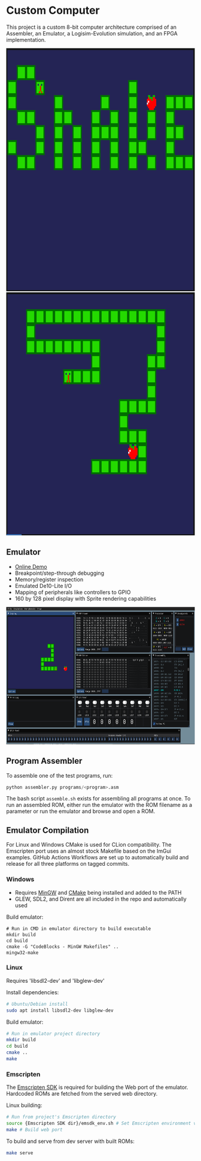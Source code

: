 # Custom Computer
This project is a custom 8-bit computer architecture comprised of an Assembler, an Emulator,
a Logisim-Evolution simulation, and an FPGA implementation.

<img src="media/snake_title.png?raw=true" width="811" height="648">
<img src="media/snake_game.png?raw=true" width="811" height="648">

## Emulator
- [Online Demo](https://thelogicmaster.github.io/CustomComputer/)
- Breakpoint/step-through debugging
- Memory/register inspection
- Emulated De10-Lite I/O
- Mapping of peripherals like controllers to GPIO
- 160 by 128 pixel display with Sprite rendering capabilities

<img src="media/debugger.png?raw=true" width="688" height="366">

## Program Assembler
To assemble one of the test programs, run:
``` python
python assembler.py programs/<program>.asm
```
The bash script `assemble.sh` exists for assembling all programs at once. To run an assembled ROM, either run 
the emulator with the ROM filename as a parameter or run the emulator and browse and open a ROM.

## Emulator Compilation
For Linux and Windows CMake is used for CLion compatibility. The Emscripten port uses an almost
stock Makefile based on the ImGui examples. GitHub Actions Workflows are set up to automatically
build and release for all three platforms on tagged commits. 

### Windows
- Requires [MinGW](http://mingw-w64.org/) and [CMake](https://cmake.org/) being installed and added to the PATH
- GLEW, SDL2, and Dirent are all included in the repo and automatically used

Build emulator:
```
# Run in CMD in emulator directory to build executable
mkdir build
cd build
cmake -G "CodeBlocks - MinGW Makefiles" ..
mingw32-make
```

### Linux
Requires 'libsdl2-dev' and 'libglew-dev'

Install dependencies:
```bash
# Ubuntu/Debian install
sudo apt install libsdl2-dev libglew-dev
```

Build emulator:
```bash
# Run in emulator project directory
mkdir build
cd build
cmake ..
make
```

### Emscripten
The [Emscripten SDK](https://emscripten.org/docs/getting_started/downloads.html) is required
for building the Web port of the emulator. Hardcoded ROMs are fetched from the served
web directory.

Linux building:
```bash
# Run from project's Emscripten directory
source {Emscripten SDK dir}/emsdk_env.sh # Set Emscripten environment variables
make # Build web port
```
To build and serve from dev server with built ROMs:
```bash
make serve
```
